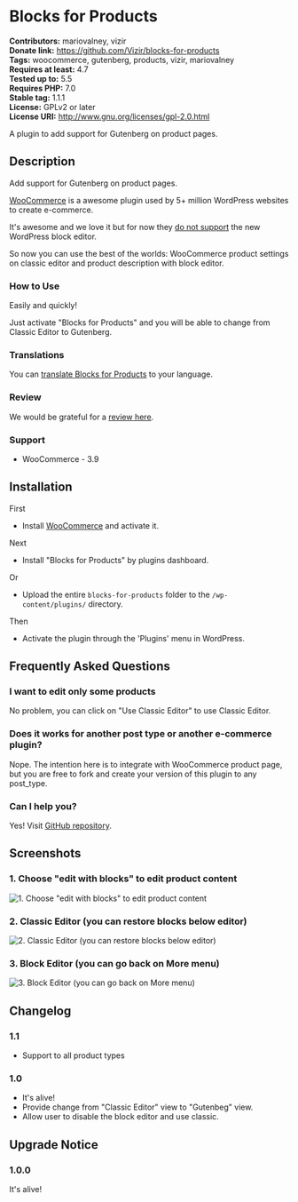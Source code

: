 # Blocks for Products #
**Contributors:** mariovalney, vizir  
**Donate link:** https://github.com/Vizir/blocks-for-products  
**Tags:** woocommerce, gutenberg, products, vizir, mariovalney  
**Requires at least:** 4.7  
**Tested up to:** 5.5  
**Requires PHP:** 7.0  
**Stable tag:** 1.1.1  
**License:** GPLv2 or later  
**License URI:** http://www.gnu.org/licenses/gpl-2.0.html  

A plugin to add support for Gutenberg on product pages.

## Description ##

Add support for Gutenberg on product pages.

[WooCommerce](https://wordpress.org/plugins/woocommerce/ "Install it first, of course") is a awesome plugin used by 5+ million WordPress websites to create e-commerce.

It's awesome and we love it but for now they [do not support](https://github.com/woocommerce/woocommerce/issues/20201#issuecomment-391739963) the new WordPress block editor.

So now you can use the best of the worlds: WooCommerce product settings on classic editor and product description with block editor.

### How to Use ###

Easily and quickly!

Just activate "Blocks for Products" and you will be able to change from Classic Editor to Gutenberg.

### Translations ###

You can [translate Blocks for Products](https://translate.wordpress.org/projects/wp-plugins/blocks-for-products) to your language.

### Review ###

We would be grateful for a [review here](https://wordpress.org/support/plugin/blocks-for-products/reviews/).

### Support ###

* WooCommerce - 3.9

## Installation ##

First

* Install [WooCommerce](https://wordpress.org/plugins/woocommerce/) and activate it.

Next

* Install "Blocks for Products" by plugins dashboard.

Or

* Upload the entire `blocks-for-products` folder to the `/wp-content/plugins/` directory.

Then

* Activate the plugin through the 'Plugins' menu in WordPress.

## Frequently Asked Questions ##

### I want to edit only some products ###

No problem, you can click on "Use Classic Editor" to use Classic Editor.

### Does it works for another post type or another e-commerce plugin? ###

Nope. The intention here is to integrate with WooCommerce product page, but you are free to fork and create your version of this plugin to any post_type.

### Can I help you? ###

Yes! Visit [GitHub repository](https://github.com/Vizir/blocks-for-products).

## Screenshots ##

### 1. Choose "edit with blocks" to edit product content ###
![1. Choose "edit with blocks" to edit product content](http://ps.w.org/blocks-for-products/assets/screenshot-1.png)

### 2. Classic Editor (you can restore blocks below editor) ###
![2. Classic Editor (you can restore blocks below editor)](http://ps.w.org/blocks-for-products/assets/screenshot-2.png)

### 3. Block Editor (you can go back on More menu) ###
![3. Block Editor (you can go back on More menu)](http://ps.w.org/blocks-for-products/assets/screenshot-3.png)


## Changelog ##

### 1.1 ###

* Support to all product types

### 1.0 ###

* It's alive!
* Provide change from "Classic Editor" view to "Gutenbeg" view.
* Allow user to disable the block editor and use classic.

## Upgrade Notice ##

### 1.0.0 ###

It's alive!
